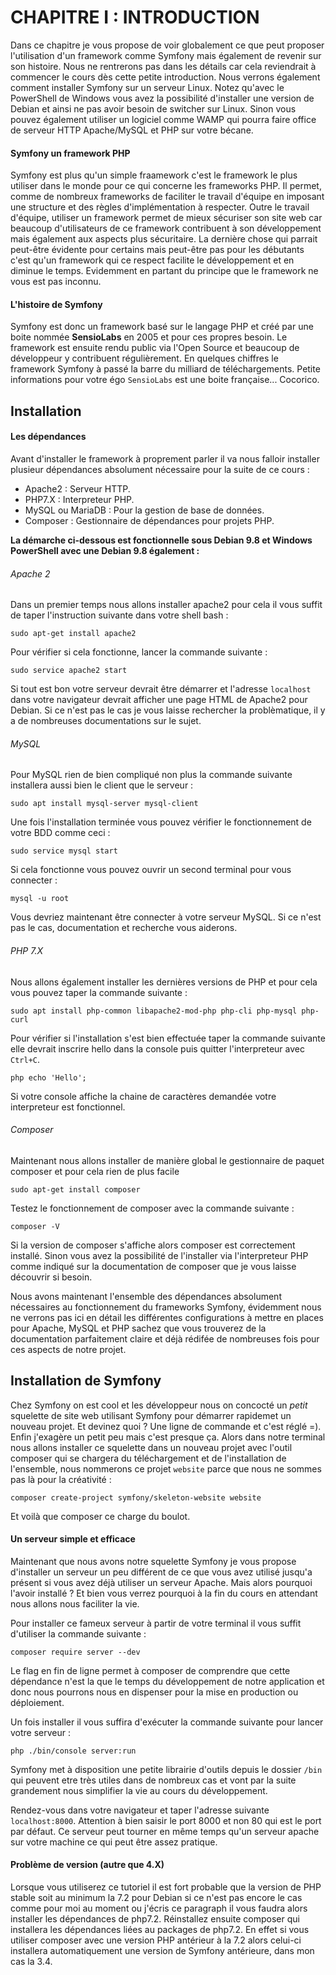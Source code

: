 # CHAPITRE I : INTRODUCTION

Dans ce chapitre je vous propose de voir globalement ce que peut proposer l'utilisation d'un framework comme Symfony mais également de revenir sur son histoire. Nous ne rentrerons pas dans les détails car cela reviendrait à commencer le cours dès cette petite introduction. Nous verrons également comment installer Symfony sur un serveur Linux. Notez qu'avec le PowerShell de Windows vous avez la possibilité d'installer une version de Debian et ainsi ne pas avoir besoin de switcher sur Linux. Sinon vous pouvez également utiliser un logiciel comme WAMP qui pourra faire office de serveur HTTP Apache/MySQL et PHP sur votre bécane.

#### Symfony un framework PHP

Symfony est plus qu'un simple fraamework c'est le framework le plus utiliser dans le monde pour ce qui concerne les frameworks PHP. Il permet, comme de nombreux frameworks de faciliter le travail d'équipe en imposant une structure et des règles d'implémentation à respecter. Outre le travail d'équipe, utiliser un framework permet de mieux sécuriser son site web car beaucoup d'utilisateurs de ce framework contribuent à son développement mais également aux aspects plus sécuritaire. La dernière chose qui parrait peut-être évidente pour certains mais peut-être pas pour les débutants c'est qu'un framework qui ce respect facilite le développement et en diminue le temps. Evidemment en partant du principe que le framework ne vous est pas inconnu.

#### L'histoire de Symfony

Symfony est donc un framework basé sur le langage PHP et créé par une boite nommée **SensioLabs** en 2005 et pour ces propres besoin. Le framework est ensuite rendu public via l'Open Source et beaucoup de développeur y contribuent régulièrement. En quelques chiffres le framework Symfony à passé la barre du milliard de téléchargements. Petite informations pour votre égo `SensioLabs` est une boite française... Cocorico.

## Installation

#### Les dépendances

Avant d'installer le framework à proprement parler il va nous falloir installer plusieur dépendances absolument nécessaire pour la suite de ce cours :

* Apache2 : Serveur HTTP.
* PHP7.X : Interpreteur PHP.
* MySQL ou MariaDB : Pour la gestion de base de données.
* Composer : Gestionnaire de dépendances pour projets PHP.

**La démarche ci-dessous est fonctionnelle sous Debian 9.8 et Windows PowerShell avec une Debian 9.8 également :**

###### Apache 2

Dans un premier temps nous allons installer apache2 pour cela il vous suffit de taper l'instruction suivante dans votre shell bash :

`sudo apt-get install apache2`

Pour vérifier si cela fonctionne, lancer la commande suivante :

`sudo service apache2 start`

Si tout est bon votre serveur devrait être démarrer et l'adresse `localhost` dans votre navigateur devrait afficher une page HTML de Apache2 pour Debian. Si ce n'est pas le cas je vous laisse rechercher la problèmatique, il y a de nombreuses documentations sur le sujet.

###### MySQL

Pour MySQL rien de bien compliqué non plus la commande suivante installera aussi bien le client que le serveur :

`sudo apt install mysql-server mysql-client`

Une fois l'installation terminée vous pouvez vérifier le fonctionnement de votre BDD comme ceci :

`sudo service mysql start`

Si cela fonctionne vous pouvez ouvrir un second terminal pour vous connecter :

`mysql -u root`

Vous devriez maintenant être connecter à votre serveur MySQL. Si ce n'est pas le cas, documentation et recherche vous aiderons.

###### PHP 7.X

Nous allons également installer les dernières versions de PHP et pour cela vous pouvez taper la commande suivante :

`sudo apt install php-common libapache2-mod-php php-cli php-mysql php-curl`

Pour vérifier si l'installation s'est bien effectuée taper la commande suivante elle devrait inscrire hello dans la console puis quitter l'interpreteur avec `Ctrl+C`.

`php echo 'Hello';`

Si votre console affiche la chaine de caractères demandée votre interpreteur est fonctionnel.

###### Composer

Maintenant nous allons installer de manière global le gestionnaire de paquet composer et pour cela rien de plus facile

`sudo apt-get install composer`

Testez le fonctionnement de composer avec la commande suivante :

`composer -V`

Si la version de composer s'affiche alors composer est correctement installé. Sinon vous avez la possibilité de l'installer via l'interpreteur PHP comme indiqué sur la documentation de composer que je vous laisse découvrir si besoin.

Nous avons maintenant l'ensemble des dépendances absolument nécessaires au fonctionnement du frameworks Symfony, évidemment nous ne verrons pas ici en détail les différentes configurations à mettre en places pour Apache, MySQL et PHP sachez que vous trouverez de la documentation parfaitement claire et déjà rédifée de nombreuses fois pour ces aspects de notre projet.


## Installation de Symfony

Chez Symfony on est cool et les développeur nous on concocté un *petit* squelette de site web utilisant Symfony pour démarrer rapidemet un nouveau projet. Et devinez quoi ? Une ligne de commande et c'est réglé =). Enfin j'exagère un petit peu mais c'est presque ça. Alors dans notre terminal nous allons installer ce squelette dans un nouveau projet avec l'outil composer qui se chargera du téléchargement et de l'installation de l'ensemble, nous nommerons ce projet `website` parce que nous ne sommes pas là pour la créativité :

`composer create-project symfony/skeleton-website website`

Et voilà que composer ce charge du boulot. 

#### Un serveur simple et efficace

Maintenant que nous avons notre squelette Symfony je vous propose d'installer un serveur un peu différent de ce que vous avez utilisé jusqu'a présent si vous avez déjà utiliser un serveur Apache. Mais alors pourquoi l'avoir installé ? Et bien vous verrez pourquoi à la fin du cours en attendant nous allons nous faciliter la vie.

Pour installer ce fameux serveur à partir de votre terminal il vous suffit d'utiliser la commande suivante :

`composer require server --dev`

Le flag en fin de ligne permet à composer de comprendre que cette dépendance n'est la que le temps du développement de notre application et donc nous pourrons nous en dispenser pour la mise en production ou déploiement.

Un fois installer il vous suffira d'exécuter la commande suivante pour lancer votre serveur :

`php ./bin/console server:run`

Symfony met à disposition une petite librairie d'outils depuis le dossier `/bin` qui peuvent etre très utiles dans de nombreux cas et vont par la suite grandement nous simplifier la vie au cours du développement.

Rendez-vous dans votre navigateur et taper l'adresse suivante `localhost:8000`. Attention à bien saisir le port 8000 et non 80 qui est le port par défaut. Ce serveur peut tourner en même temps qu'un serveur apache sur votre machine ce qui peut être assez pratique.


#### Problème de version (autre que 4.X)

Lorsque vous utiliserez ce tutoriel il est fort probable que la version de PHP stable soit au minimum la 7.2 pour Debian si ce n'est pas encore le cas comme pour moi au moment ou j'écris ce paragraph il vous faudra alors installer les dépendances de php7.2. Réinstallez ensuite composer qui installera les dépendances liées au packages de php7.2. En effet si vous utiliser composer avec une version PHP antérieur à la 7.2 alors celui-ci installera automatiquement une version de Symfony antérieure, dans mon cas la 3.4.

